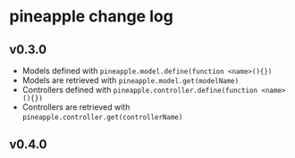 pineapple change log
========

## v0.3.0
- Models defined with `pineapple.model.define(function <name>(){})`
- Models are retrieved with `pineapple.model.get(modelName)`
- Controllers defined with `pineapple.controller.define(function <name>(){})` 
- Controllers are retrieved with `pineapple.controller.get(controllerName)`

## v0.4.0

